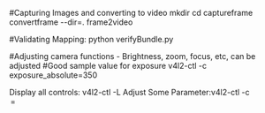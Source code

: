 #Capturing Images and converting to video
 mkdir <trainingdatadir>
 cd <trainingdatadir>
 captureframe
 convertframe --dir=.
 frame2video

#Validating Mapping:
python verifyBundle.py

#Adjusting camera functions - Brightness, zoom, focus, etc, can be adjusted
#Good sample value for exposure
v4l2-ctl -c exposure_absolute=350

Display all controls: v4l2-ctl -L
Adjust Some Parameter:v4l2-ctl -c <option>=<value>